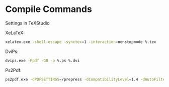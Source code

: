 # Compile Commands

Settings in TeXStudio

XeLaTeX:

```bash
xelatex.exe -shell-escape -synctex=1 -interaction=nonstopmode %.tex
```

DviPs:

```bash
dvips.exe -Ppdf -G0 -o %.ps %.dvi
```

Ps2Pdf:

```bash
ps2pdf.exe -dPDFSETTINGS=/prepress -dCompatibilityLevel=1.4 -dAutoFilterColorImages=false -dAutoFilterGrayImages=false -dDownsampleColorImages=false -dDownsampleGrayImages=false -dSubsetFonts=true -dEmbedAllFonts=true %.ps
```

